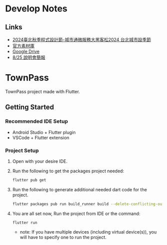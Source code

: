# Develop Notes

## Links
- [2024臺北秋季程式設計節-城市通微服務大黑客松2024 台北城市設季節](https://codefest.taipei/)
- [官方素材庫](https://townpass.taipei/?fbclid=IwZXh0bgNhZW0CMTEAAR3VbjAwegCa0EM-Cv1KY9S4-IfU7I6J7DkK7so3bkOgSkhtX4gxxN6_uZM_aem_0yjCISggquSIG35ycy1URQ)
- [Google Drive](https://drive.google.com/drive/folders/169cXH1cJNReqT_9OS74Hu05CrkzhMjBI?usp=sharing)
- [8/25 說明會簡報](https://drive.google.com/file/d/1ibEgkMttuCRCV6zqDzyd92Frb8piy-zy/view?usp=sharing)


# TownPass

TownPass project made with Flutter.

## Getting Started

### Recommended IDE Setup

- Android Studio + Flutter plugin
- VSCode + Flutter extension


### Project Setup

1. Open with your desire IDE.
2. Run the following to get the packages project needed:

   ``` bash
   flutter pub get
   ```

3. Run the following to generate additional needed dart code for the project.

   ``` bash
   flutter packages pub run build_runner build --delete-conflicting-outputs
   ```
4. You are all set now, Run the project from IDE or the command:

   ```
   flutter run
   ```
   
   * note: If you have multiple devices (including virtual device(s)), you will have to specify one to run the project.

